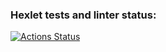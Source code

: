### Hexlet tests and linter status:
[![Actions Status](https://github.com/s-gala/python-project-50/actions/workflows/hexlet-check.yml/badge.svg)](https://github.com/s-gala/python-project-50/actions)